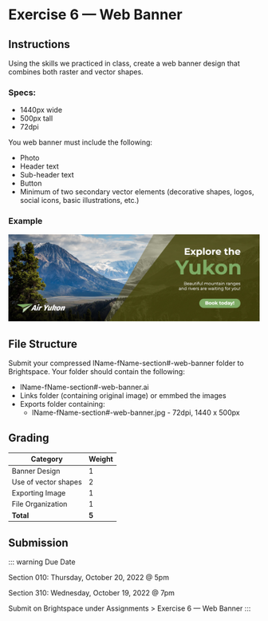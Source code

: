 # Exercise 6 — Web Banner

## Instructions

Using the skills we practiced in class, create a web banner design that combines both raster and vector shapes.

### Specs:

- 1440px wide
- 500px tall
- 72dpi

You web banner must include the following:

- Photo
- Header text
- Sub-header text
- Button
- Minimum of two secondary vector elements (decorative shapes, logos, social icons, basic illustrations, etc.)

### Example

![Example banner](./assets/example-banner.jpg)

## File Structure

Submit your compressed lName-fName-section#-web-banner folder to Brightspace. Your folder should contain the following:

- lName-fName-section#-web-banner.ai
- Links folder (containing original image) or emmbed the images
- Exports folder containing:
  - lName-fName-section#-web-banner.jpg - 72dpi, 1440 x 500px

## Grading

| Category             | Weight |
| -------------------- | ------ |
| Banner Design        | 1      |
| Use of vector shapes | 2      |
| Exporting Image      | 1      |
| File Organization    | 1      |
| **Total**            | **5**  |

## Submission

::: warning Due Date

Section 010: Thursday, October 20, 2022 @ 5pm

Section 310: Wednesday, October 19, 2022 @ 7pm

Submit on Brightspace under Assignments > Exercise 6 — Web Banner
:::
